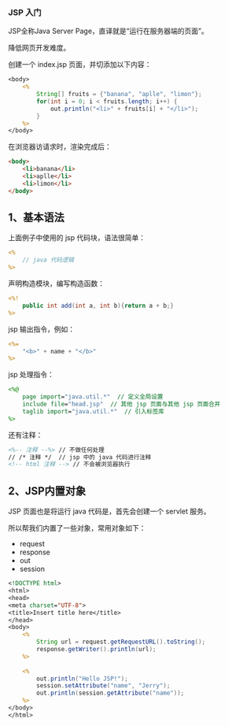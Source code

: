 ### JSP 入门



JSP全称Java Server Page，直译就是“运行在服务器端的页面”。 

降低网页开发难度。

创建一个 index.jsp 页面，并切添加以下内容：

```jsp
<body>
	<%
		String[] fruits = {"banana", "aplle", "limon"};
		for(int i = 0; i < fruits.length; i++) {
			out.println("<li>" + fruits[i] + "</li>");
		}
	%>
</body>
```

在浏览器访请求时，渲染完成后：

```html
<body>
    <li>banana</li>
    <li>aplle</li>
    <li>limon</li>
</body>
```

## 1、基本语法

上面例子中使用的 jsp 代码块，语法很简单：

```jsp
<%
	// java 代码逻辑
%>
```



声明构造模块，编写构造函数：

```jsp
<%!
	public int add(int a, int b){return a + b;}
%>
```



jsp 输出指令，例如：

```jsp
<%=
	"<b>" + name + "</b>"
%>
```



jsp 处理指令：

```jsp
<%@
	page import="java.util.*"  // 定义全局设置
	include file="head.jsp"  // 其他 jsp 页面与其他 jsp 页面合并
	taglib import="java.util.*"  // 引入标签库
%>
```



还有注释：

```jsp
<%-- 注释 --%> // 不做任何处理
// /* 注释 */  // jsp 中的 java 代码进行注释
<!-- html 注释 --> // 不会被浏览器执行
```



## 2、JSP内置对象

JSP 页面也是将运行 java 代码是，首先会创建一个 servlet 服务。

所以帮我们内置了一些对象，常用对象如下：

- request
- response
- out
- session



```jsp
<!DOCTYPE html>
<html>
<head>
<meta charset="UTF-8">
<title>Insert title here</title>
</head>
<body>
	<%
		String url = request.getRequestURL().toString();
		response.getWriter().println(url);
	%>
	
	<%
		out.println("Hello JSP!");
		session.setAttribute("name", "Jerry");
		out.println(session.getAttribute("name"));
	%>
</body>
</html>
```


 
 <comment-comment/> 
 